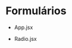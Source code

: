 # Formulários

- App.jsx
  <!--
  import React from 'react';
  import Radio from '../Form/Radio';

  const perguntas = [
    {
      pergunta: 'Qual método é utilizado para criar componentes?',
      options: [
        'React.makeComponent()',
        'React.createComponent()',
        'React.createElement()',
      ],
      resposta: 'React.createElement()',
      id: 'p1',
    },
    {
      pergunta: 'Como importamos um componente externo?',
      options: [
        'import Component from "./Component"',
        'require("./Component")',
        'import "./Component"',
      ],
      resposta: 'import Component from "./Component"',
      id: 'p2',
    },
    {
      pergunta: 'Qual hook não é nativo?',
      options: ['useEffect()', 'useFetch()', 'useCallback()'],
      resposta: 'useFetch()',
      id: 'p3',
    },
    {
      pergunta: 'Qual palavra deve ser utilizada para criarmos um hook?',
      options: ['set', 'get', 'use'],
      resposta: 'use',
      id: 'p4',
    },
  ];

  const App = () => {
    const [respostas, setResposta] = React.useState({
      p1: '',
      p2: '',
      p3: '',
      p4: '',
    });

    const [slide, setSlide] = React.useState(0);
    const [resultado, setResultado] = React.useState(null);

    function handleChange({ target }) {
      setResposta({ ...respostas, [target.id]: target.value });
    }

    function resultadoFinal() {
      const corretas = perguntas.filter(
        ({ id, resposta }) => respostas[id] === resposta,
      );
      setResultado(`Você acertou: ${corretas.length} de ${perguntas.length}`);
    }

    function handleClick() {
      if (slide < perguntas.length - 1) {
        setSlide(slide + 1);
      } else {
        setSlide(slide + 1);
        resultadoFinal();
      }
    }

    return (
      <form onSubmit={(event) => event.preventDefault()}>
        {perguntas.map((pergunta, index) => (
          <Radio
            active={slide === index}
            key={pergunta.id}
            value={respostas[pergunta.id]}
            onChange={handleChange}
            {...pergunta}
          />
        ))}
        {resultado ? (
          <p>{resultado}</p>
        ) : (
          <button onClick={handleClick}>Próxima</button>
        )}
      </form>
    );
  };

  export default App;
  -->

- Radio.jsx
  <!--
  import React from 'react';

  const Radio = ({ pergunta, options, onChange, value, id, active }) => {
    if (active === false) return null
    return (
      <fieldset style={{ padding: '2rem' }}>
        <legend style={{ fontWeight: 'bold' }}>{pergunta}</legend>
        {options.map((option) => (
          <label
            key={option}
            style={{ marginBottom: '1rem', fontFamily: 'mono' }}
          >
            <input
              type="radio"
              id={id}
              checked={value === option}
              value={option}
              onChange={onChange}
            />
            {option}
          </label>
        ))}
      </fieldset>
    );
  };

  export default Radio;
  -->
